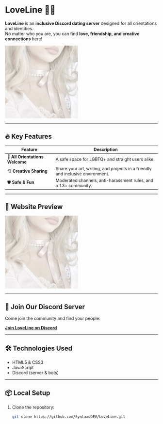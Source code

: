# LoveLine 🌈💘

**LoveLine** is an **inclusive Discord dating server** designed for all orientations and identities.  
No matter who you are, you can find **love, friendship, and creative connections** here!  

![LoveLine Banner](Assets/icon.png)

---

## 🔥 Key Features

| Feature                    | Description                                                                 |
|----------------------------|-----------------------------------------------------------------------------|
| 🌈 **All Orientations Welcome** | A safe space for LGBTQ+ and straight users alike.                           |
| 💘 **Creative Sharing**        | Share your art, writing, and projects in a friendly and inclusive environment. |
| 🛡️ **Safe & Fun**             | Moderated channels, anti-harassment rules, and a 13+ community.             |

---

## 🎨 Website Preview

![LoveLine Preview](Assets/icon.png)

---

## 🚀 Join Our Discord Server

Come join the community and find your people:  

[**Join LoveLine on Discord**](https://discord.gg/jBbtECujyw)  

---

## 🛠 Technologies Used

- HTML5 & CSS3  
- JavaScript  
- Discord (server & bots)  

---

## 📦 Local Setup

1. Clone the repository:
   ```bash
   git clone https://github.com/SyntaxoDEV/LoveLine.git
